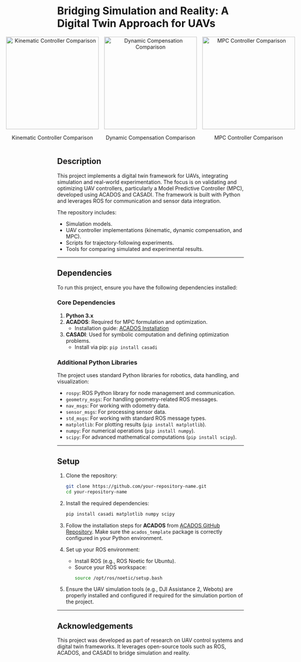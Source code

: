 # **Bridging Simulation and Reality: A Digital Twin Approach for UAVs**

<div style="display: flex; flex-direction: row; justify-content: center; align-items: center; gap: 15px;">

  <div style="text-align: center;">
    <img src="H_Comparacion_Kinetic.gif" alt="Kinematic Controller Comparison" width="250">
    <p>Kinematic Controller Comparison</p>
  </div>

  <div style="text-align: center;">
    <img src="H_Comparacion_Com_din.gif" alt="Dynamic Compensation Comparison" width="250">
    <p>Dynamic Compensation Comparison</p>
  </div>

  <div style="text-align: center;">
    <img src="H_Comparacion_MPC.gif" alt="MPC Controller Comparison" width="250">
    <p>MPC Controller Comparison</p>
  </div>

</div>

## **Description**
This project implements a digital twin framework for UAVs, integrating simulation and real-world experimentation. The focus is on validating and optimizing UAV controllers, particularly a Model Predictive Controller (MPC), developed using ACADOS and CASADI. The framework is built with Python and leverages ROS for communication and sensor data integration.  

The repository includes:
- Simulation models.
- UAV controller implementations (kinematic, dynamic compensation, and MPC).
- Scripts for trajectory-following experiments.
- Tools for comparing simulated and experimental results.

---

## **Dependencies**
To run this project, ensure you have the following dependencies installed:

### **Core Dependencies**
1. **Python 3.x**
2. **ACADOS**: Required for MPC formulation and optimization.
   - Installation guide: [ACADOS Installation](https://github.com/acados/acados)
3. **CASADI**: Used for symbolic computation and defining optimization problems.
   - Install via pip: `pip install casadi`

### **Additional Python Libraries**
The project uses standard Python libraries for robotics, data handling, and visualization:
- `rospy`: ROS Python library for node management and communication.
- `geometry_msgs`: For handling geometry-related ROS messages.
- `nav_msgs`: For working with odometry data.
- `sensor_msgs`: For processing sensor data.
- `std_msgs`: For working with standard ROS message types.
- `matplotlib`: For plotting results (`pip install matplotlib`).
- `numpy`: For numerical operations (`pip install numpy`).
- `scipy`: For advanced mathematical computations (`pip install scipy`).

---

## **Setup**
1. Clone the repository:
   ```bash
   git clone https://github.com/your-repository-name.git
   cd your-repository-name
   ```

2. Install the required dependencies:
   ```bash
   pip install casadi matplotlib numpy scipy
   ```

3. Follow the installation steps for **ACADOS** from [ACADOS GitHub Repository](https://github.com/acados/acados). Make sure the `acados_template` package is correctly configured in your Python environment.

4. Set up your ROS environment:
   - Install ROS (e.g., ROS Noetic for Ubuntu).
   - Source your ROS workspace:
     ```bash
     source /opt/ros/noetic/setup.bash
     ```

5. Ensure the UAV simulation tools (e.g., DJI Assistance 2, Webots) are properly installed and configured if required for the simulation portion of the project.

---

## **Acknowledgements**
This project was developed as part of research on UAV control systems and digital twin frameworks. It leverages open-source tools such as ROS, ACADOS, and CASADI to bridge simulation and reality.

